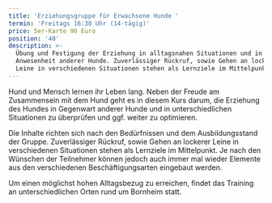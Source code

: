 ```yaml
---
title: 'Erziehungsgruppe für Erwachsene Hunde '
termin: 'Freitags 16:30 Uhr (14-tägig)'
price: 5er-Karte 90 Euro
position: '40'
description: >-
  Übung und Festigung der Erziehung in alltagsnahen Situationen und in
  Anwesenheit anderer Hunde. Zuverlässiger Rückruf, sowie Gehen an lockerer
  Leine in verschiedenen Situationen stehen als Lernziele im Mittelpunkt.
---
```

Hund und Mensch lernen ihr Leben lang. Neben der Freude am Zusammensein mit dem Hund geht es in diesem Kurs darum, die Erziehung des Hundes in Gegenwart anderer Hunde und in unterschiedlichen Situationen zu überprüfen und ggf. weiter zu optimieren.

Die Inhalte richten sich nach den Bedürfnissen und dem Ausbildungsstand der Gruppe. Zuverlässiger Rückruf, sowie Gehen an lockerer Leine in verschiedenen Situationen stehen als Lernziele im Mittelpunkt. Je nach den Wünschen der Teilnehmer können jedoch auch immer mal wieder Elemente aus den verschiedenen Beschäftigungsarten eingebaut werden. 

Um einen möglichst hohen Alltagsbezug zu erreichen, findet das Training an unterschiedlichen Orten rund um Bornheim statt.
